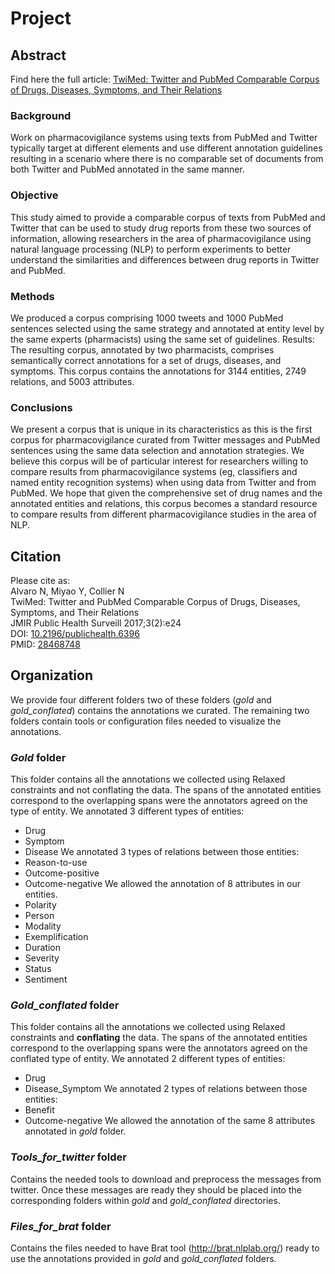 # Project

## Abstract
Find here the full article: [TwiMed: Twitter and PubMed Comparable Corpus of Drugs, Diseases, Symptoms, and Their Relations](http://publichealth.jmir.org/2017/2/e24/)
### Background
Work on pharmacovigilance systems using texts from PubMed and Twitter typically target at different elements and use different annotation guidelines resulting in a scenario where there is no comparable set of documents from both Twitter and PubMed annotated in the same manner.
### Objective
This study aimed to provide a comparable corpus of texts from PubMed and Twitter that can be used to study drug reports from these two sources of information, allowing researchers in the area of pharmacovigilance using natural language processing (NLP) to perform experiments to better understand the similarities and differences between drug reports in Twitter and PubMed.
### Methods
We produced a corpus comprising 1000 tweets and 1000 PubMed sentences selected using the same strategy and annotated at entity level by the same experts (pharmacists) using the same set of guidelines.
Results: The resulting corpus, annotated by two pharmacists, comprises semantically correct annotations for a set of drugs, diseases, and symptoms. This corpus contains the annotations for 3144 entities, 2749 relations, and 5003 attributes.
### Conclusions
We present a corpus that is unique in its characteristics as this is the first corpus for pharmacovigilance curated from Twitter messages and PubMed sentences using the same data selection and annotation strategies. We believe this corpus will be of particular interest for researchers willing to compare results from pharmacovigilance systems (eg, classifiers and named entity recognition systems) when using data from Twitter and from PubMed. We hope that given the comprehensive set of drug names and the annotated entities and relations, this corpus becomes a standard resource to compare results from different pharmacovigilance studies in the area of NLP.

## Citation 
Please cite as:
<br/>
Alvaro N, Miyao Y, Collier N
<br/>
TwiMed: Twitter and PubMed Comparable Corpus of Drugs, Diseases, Symptoms, and Their Relations
<br/>
JMIR Public Health Surveill 2017;3(2):e24
<br/>
DOI: [10.2196/publichealth.6396](http://doi.org/10.2196/publichealth.6396)
<br/>
PMID: [28468748](http://www.ncbi.nlm.nih.gov/pubmed/28468748)



## Organization

We provide four different folders two of these folders (*gold* and *gold_conflated*) contains the annotations we curated. The remaining two folders contain tools or configuration files needed to visualize the annotations.

### *Gold* folder

This folder contains all the annotations we collected using Relaxed constraints and not conflating the data. The spans of the annotated entities correspond to the overlapping spans were the annotators agreed on the type of entity.
We annotated 3 different types of entities:
* Drug
* Symptom
* Disease
We annotated 3 types of relations between those entities:
* Reason-to-use
* Outcome-positive
* Outcome-negative
We allowed the annotation of 8 attributes in our entities.
* Polarity
* Person
* Modality
* Exemplification
* Duration
* Severity
* Status
* Sentiment


### *Gold_conflated* folder

This folder contains all the annotations we collected using Relaxed constraints and **conflating** the data. The spans of the annotated entities correspond to the overlapping spans were the annotators agreed on the conflated type of entity.
We annotated 2 different types of entities:
* Drug
* Disease_Symptom
We annotated 2 types of relations between those entities:
* Benefit
* Outcome-negative
We allowed the annotation of the same 8 attributes annotated in *gold* folder.


### *Tools_for_twitter* folder

Contains the needed tools to download and preprocess the messages from twitter. Once these messages are ready they should be placed into the corresponding folders within *gold* and *gold_conflated* directories.


### *Files_for_brat* folder

Contains the files needed to have Brat tool (http://brat.nlplab.org/) ready to use the annotations provided in *gold* and *gold_conflated* folders.
